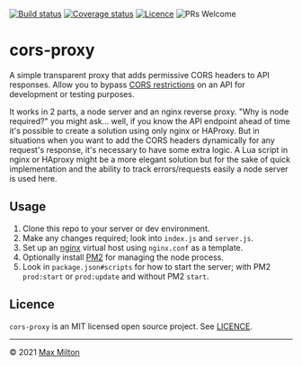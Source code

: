 [![Build status](https://img.shields.io/github/workflow/status/MaxMilton/cors-proxy/ci)](https://github.com/MaxMilton/cors-proxy/actions)
[![Coverage status](https://img.shields.io/codeclimate/coverage/MaxMilton/cors-proxy)](https://codeclimate.com/github/MaxMilton/cors-proxy)
[![Licence](https://img.shields.io/github/license/MaxMilton/cors-proxy.svg)](https://github.com/MaxMilton/cors-proxy/blob/master/LICENSE)
![PRs Welcome](https://img.shields.io/badge/PRs-welcome-brightgreen.svg)

# cors-proxy

A simple transparent proxy that adds permissive CORS headers to API responses. Allow you to bypass [CORS restrictions](https://developer.mozilla.org/en-US/docs/Web/HTTP/CORS) on an API for development or testing purposes.

It works in 2 parts, a node server and an nginx reverse proxy. "Why is node required?" you might ask... well, if you know the API endpoint ahead of time it's possible to create a solution using only nginx or HAProxy. But in situations when you want to add the CORS headers dynamically for any request's response, it's necessary to have some extra logic. A Lua script in nginx or HAproxy might be a more elegant solution but for the sake of quick implementation and the ability to track errors/requests easily a node server is used here.

## Usage

1. Clone this repo to your server or dev environment.
1. Make any changes required; look into `index.js` and `server.js`.
1. Set up an [nginx](https://nginx.org/en/) virtual host using `nginx.conf` as a template.
1. Optionally install [PM2](https://pm2.keymetrics.io/) for managing the node process.
1. Look in `package.json#scripts` for how to start the server; with PM2 `prod:start` or `prod:update` and without PM2 `start`.

## Licence

`cors-proxy` is an MIT licensed open source project. See [LICENCE](https://github.com/MaxMilton/cors-proxy/blob/master/LICENCE).

---

© 2021 [Max Milton](https://maxmilton.com)
